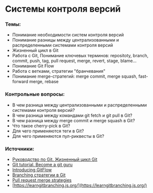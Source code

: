 # Системы контроля версий

### Темы:

* Понимание необходимости систем контроля версий
* Понимание разницы между централизованными и распределенными системами контроля версий
* Жизненный цикл в Git
* Работа с Git, Понимание ключевых терминов: repositoty, branch, commit, push, tag, pull request, merge, revert, stage, blame...
* Понимание Git Flow
* Работа с ветками, стратегии "бранчевания"
* Понимание merge-стратегий: merge commit, merge squash, fast-forward merge, rebase

### Контрольные вопросы:

* В чем разница между централизованными и распределенными системами контроля версий?
* В чем разница между командами git fetch и git pull в Git?
* В чем разница между merge commit и merge squash в Git?
* Что такое cherry-pick в Git?
* Для чего применяются теги в Git?
* Для чего применяются пул-риквесты в Git?

### Источники:

* [Руководство по Git. Жизненный цикл Git](https://proselyte.net/tutorials/git/git_life_cycle/)
* [Git tutorial. Become a git guru](https://www.atlassian.com/git/tutorials)
* [Introducing GitFlow](https://datasift.github.io/gitflow/IntroducingGitFlow.html)
* [Branching стратегии в Git](https://bool.dev/blog/detail/git-branching-strategies)
* [Pull request merge strategies](https://confluence.atlassian.com/bitbucketserver/pull-request-merge-strategies-844499235.html)
* [https://learngitbranching.js.org/](https://learngitbranching.js.org/)

